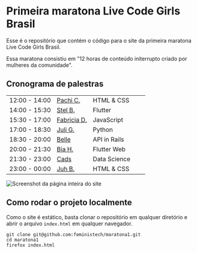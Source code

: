 # Primeira maratona Live Code Girls Brasil
Esse é o repositório que contém o código para o site da primeira maratona Live Code Girls Brasil.

Essa maratona consistiu em "12 horas de conteúdo initerrupto criado por mulheres da comunidade".

## Cronograma de palestras

|  |  |   |   |   |
|---|---|---|---|---|
| 12:00 - 14:00 | [Pachi C.](https://twitch.tv/pachicodes) | HTML & CSS |
| 14:00 - 15:30 | [Stel B.](https://twitch.tv/stelbyrn) | Flutter |
| 15:30 - 17:00 | [Fabricia D.](https://www.twitch.tv/nomadcodemist) | JavaScript |
| 17:00 - 18:30 | [Juli G.](https://twitch.tv/julianatech) | Python |
| 18:30 - 20:00 | [Belle](https://www.twitch.tv/bellesamways) | API in Rails |
| 20:00 - 21:30 | [Bia H.](https://www.twitch.tv/biaher) | Flutter Web |
| 21:30 - 23:00 | [Cads](https://twitch.tv/caaddss) | Data Science |
| 23:00 - 00:00 | [Juh B.](https://www.twitch.tv/juhbotelho) | HTML & CSS |

![Screenshot da página inteira do site](https://user-images.githubusercontent.com/2437447/170878585-ce5b969f-96bd-40a0-939c-678f592cfde8.png)

## Como rodar o projeto localmente
Como o site é estático, basta clonar o repositório em qualquer diretório e abrir o arquivo `index.html` em qualquer navegador.
```
git clone git@github.com:feministech/maratona1.git
cd maratona1
firefox index.html
```
